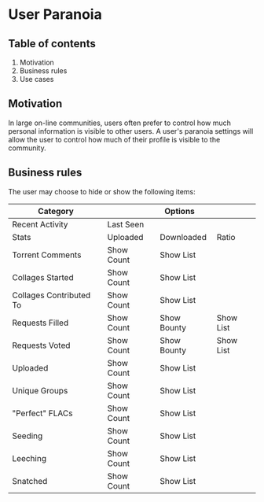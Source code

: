 # User Paranoia

## Table of contents

1. Motivation
2. Business rules
3. Use cases

## Motivation

In large on-line communities, users often prefer to control how much personal information is visible to other users. A user's paranoia settings will allow the user to control how much of their profile is visible to the community.

## Business rules

The user may choose to hide or show the following items:

<table>
<thead>
<tr>
<th>Category</th>
<th colspan="3">Options</th>
</tr>
</thead>
<tbody>
<tr>
<td>Recent Activity</td>
<td colspan="3">Last Seen</td>
</tr>
<tr>
<td>Stats</td>
<td>Uploaded</td>
<td>Downloaded</td>
<td>Ratio</td>
</tr>
<tr>
<td>Torrent Comments</td>
<td>Show Count</td>
<td colspan="2">Show List</td>
</tr>
<tr>
<td>Collages Started</td>
<td>Show Count</td>
<td colspan="2">Show List</td>
</tr>
<tr>
<td>Collages Contributed To</td>
<td>Show Count</td>
<td colspan="2">Show List</td>
</tr>
<tr>
<td>Requests Filled</td>
<td>Show Count</td>
<td>Show Bounty</td>
<td colspan="2">Show List</td>
<tr>
<td>Requests Voted</td>
<td>Show Count</td>
<td>Show Bounty</td>
<td colspan="2">Show List</td>
<tr>
<td>Uploaded</td>
<td>Show Count</td>
<td colspan="2">Show List</td>
</tr>
<tr>
<td>Unique Groups</td>
<td>Show Count</td>
<td colspan="2">Show List</td>
</tr>
<tr>
<td>"Perfect" FLACs</td>
<td>Show Count</td>
<td colspan="2">Show List</td>
</tr>
<tr>
<td>Seeding</td>
<td>Show Count</td>
<td colspan="2">Show List</td>
</tr>
<tr>
<td>Leeching</td>
<td>Show Count</td>
<td colspan="2">Show List</td>
</tr>
<tr>
<td>Snatched</td>
<td>Show Count</td>
<td colspan="2">Show List</td>
</tr>
</tbody>
</table>
